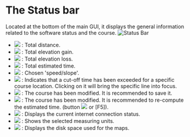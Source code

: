 # The Status bar

Located at the bottom of the main GUI, it displays the general information related to the software status and the course.
![Status Bar](./images/Statusbar/CG40_Statusbar.png)

* ![](./images/Statusbar/CG40_Statusbar_Dist.png) : Total distance.
* ![](./images/Statusbar/CG40_Statusbar_Ascend.png) : Total elevation gain.
* ![](./images/Statusbar/CG40_Statusbar_Descend.png) : Total elevation loss.
* ![](./images/Statusbar/CG40_Statusbar_Time.png) : Total estimated time.
* ![](./images/Statusbar/CG40_Statusbar_Curve.png) : Chosen 'speed/slope'.
* ![](./images/Statusbar/CG40_Statusbar_Timelimit.png) : Indicates that a cut-off time has been exceeded for a specific course location. Clicking on it will bring the specific line into focus.
* ![](./images/Statusbar/CG40_Statusbar_Modified.png) : The course has been modified. It is recommended to save it.
* ![](./images/Statusbar/CG40_Statusbar_Calc.png) : The course has been modified. It is recommended to re-compute the estimated time. (button ![](./images/Toolbar/refresh_data.png) or [F5]).
* ![](./images/Statusbar/CG40_Statusbar_Online.png) : Displays the current internet connection status.
* ![](./images/Statusbar/CG40_Statusbar_Unit.png) : Shows the selected measuring units.
* ![](./images/Statusbar/CG40_Statusbar_Map_Size.png) : Displays the disk space used for the maps.
